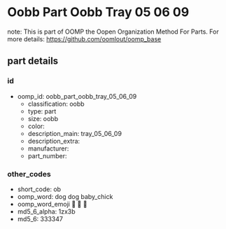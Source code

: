 # Oobb Part Oobb Tray 05 06 09  

note: This is part of OOMP the Oopen Organization Method For Parts. For more details: https://github.com/oomlout/oomp_base

##  part details





### id
* oomp_id: oobb_part_oobb_tray_05_06_09
  * classification: oobb
  * type: part
  * size: oobb
  * color: 
  * description_main: tray_05_06_09
  * description_extra: 
  * manufacturer: 
  * part_number: 

### other_codes
* short_code: ob
* oomp_word: dog dog baby_chick
* oomp_word_emoji :dog: :dog: :baby_chick:
* md5_6_alpha: 1zx3b
* md5_6: 333347